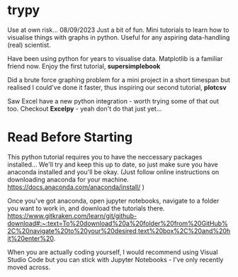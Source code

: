 # trypy
Use at own risk...
08/09/2023
Just a bit of fun. Mini tutorials to learn how to visualise things with graphs in python. Useful for any aspiring data-handling (real) scientist.

Have been using python for years to visualise data. Matplotlib is a familiar friend now. Enjoy the first tutorial, **supersimplebook**

Did a brute force graphing problem for a mini project in a short timespan but realised I could've done it faster, thus inspiring our second tutorial, **plotcsv**

Saw Excel have a new python integration - worth trying some of that out too. Checkout **Excelpy** - yeah don't do that just yet...

# **Read Before Starting**
This python tutorial requires you to have the neccessary packages installed...
We'll try and keep this up to date, so just make sure you have anaconda installed and you'll be okay. (Just follow online instructions on downloading anaconda for your machine. https://docs.anaconda.com/anaconda/install/ )

Once you've got anaconda, open jupyter notebooks, navigate to a folder you want to work in, and download the tutorials there. https://www.gitkraken.com/learn/git/github-download#:~:text=To%20download%20a%20folder%20from%20GitHub%2C%20navigate%20to%20your%20desired,text%20box%2C%20and%20hit%20enter%20.

When you are actually coding yourself, I would recommend using Visual Studio Code but you can stick with Jupyter Notebooks - I've only recently moved across.
